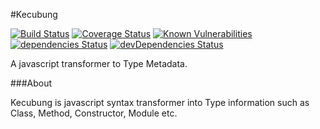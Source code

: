 #Kecubung

[![Build Status](https://travis-ci.org/kambojajs/kecubung.svg?branch=master)](https://travis-ci.org/kambojajs/kecubung)
[![Coverage Status](https://coveralls.io/repos/github/kambojajs/kecubung/badge.svg?branch=master)](https://coveralls.io/github/kambojajs/kecubung?branch=master)
[![Known Vulnerabilities](https://snyk.io/test/github/kambojajs/kecubung/badge.svg)](https://snyk.io/test/github/kambojajs/kecubung)
[![dependencies Status](https://david-dm.org/kambojajs/kecubung/status.svg)](https://david-dm.org/kambojajs/kecubung)
[![devDependencies Status](https://david-dm.org/kambojajs/kecubung/dev-status.svg)](https://david-dm.org/kambojajs/kecubung?type=dev)

A javascript transformer to Type Metadata.

###About

Kecubung is javascript syntax transformer into Type information
such as Class, Method, Constructor, Module etc.
